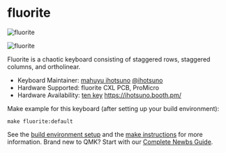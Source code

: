# fluorite

![fluorite](https://github.com/ihotsuno/keyboard/blob/master/kbd-fluorite-cxl/doc/image/fluorite-CXL-001.jpg)

![fluorite](https://github.com/ihotsuno/keyboard/blob/master/kbd-fluorite-cxl/doc/image/fluorite-CXL-002.jpg)

Fluorite is a chaotic keyboard consisting of staggered rows, staggered columns, and ortholinear.

* Keyboard Maintainer: [mahuyu ihotsuno](https://github.com/ihotsuno) [@ihotsuno](https://twitter.com/ihotsuno)
* Hardware Supported: fluorite CXL PCB, ProMicro
* Hardware Availability: [ten key](https://tenkey.connpass.com/) https://ihotsuno.booth.pm/

Make example for this keyboard (after setting up your build environment):

    make fluorite:default

See the [build environment setup](https://docs.qmk.fm/#/getting_started_build_tools) and the [make instructions](https://docs.qmk.fm/#/getting_started_make_guide) for more information. Brand new to QMK? Start with our [Complete Newbs Guide](https://docs.qmk.fm/#/newbs).
